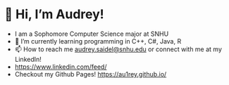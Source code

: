 # 👋 Hi, I’m Audrey!
- I am a Sophomore Computer Science major at SNHU
- 🌱 I’m currently learning programming in C++, C#, Java, R
- 📫 How to reach me audrey.saidel@snhu.edu or connect with me at my LinkedIn!
- https://www.linkedin.com/feed/
- Checkout my Github Pages! https://au1rey.github.io/
<!---
au1rey/au1rey is a ✨ special ✨ repository because its `README.md` (this file) appears on your GitHub profile.
You can click the Preview link to take a look at your changes.
--->
